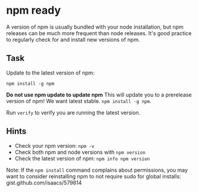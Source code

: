 # npm ready

A version of npm is usually bundled with your node installation, but npm
releases can be much more frequent than node releases. It's good
practice to regularly check for and install new versions of npm.

## Task

Update to the latest version of npm:

```
npm install -g npm
```

**Do not use npm update to update npm**
This will update you to a prerelease version of npm! We want latest
stable. `npm install -g npm`.

Run `verify` to verify you are running the latest version.

## Hints

* Check your npm version: `npm -v`
* Check both npm and node versions with `npm version`
* Check the latest version of npm: `npm info npm version`

Note: If the `npm install` command complains about permissions, you may
want to consider reinstalling npm to not require sudo for global
installs: gist.github.com/isaacs/579814
